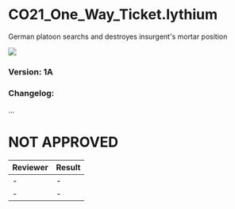 # CO21_One_Way_Ticket.lythium
German platoon searchs and destroyes insurgent's mortar position

<img src='https://github.com/rempopo/CO21_One_Way_Ticket.lythium/blob/master/overview.jpg?raw=true' />	

### Version: 1A

### Changelog: 
...

# NOT APPROVED
| Reviewer | Result |
| ------------ | ------------- |
| - | - |
| - | - |
